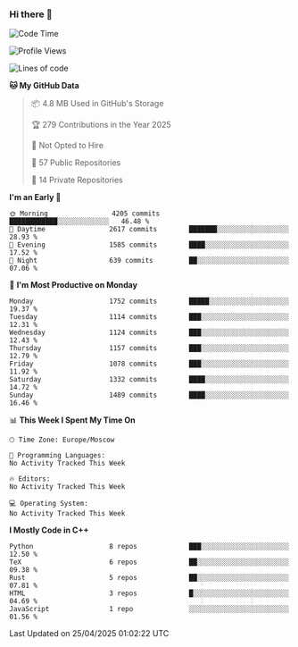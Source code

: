 ### Hi there 👋

<!--
**SemenMartynov/SemenMartynov** is a ✨ _special_ ✨ repository because its `README.md` (this file) appears on your GitHub profile.

Here are some ideas to get you started:

- 🔭 I’m currently working on ...
- 🌱 I’m currently learning ...
- 👯 I’m looking to collaborate on ...
- 🤔 I’m looking for help with ...
- 💬 Ask me about ...
- 📫 How to reach me: ...
- 😄 Pronouns: ...
- ⚡ Fun fact: ...
-->

<!--START_SECTION:waka-->
![Code Time](http://img.shields.io/badge/Code%20Time-0%20secs-blue)

![Profile Views](http://img.shields.io/badge/Profile%20Views-0-blue)

![Lines of code](https://img.shields.io/badge/From%20Hello%20World%20I%27ve%20Written-7.6%20million%20lines%20of%20code-blue)

**🐱 My GitHub Data** 

> 📦 4.8 MB Used in GitHub's Storage 
 > 
> 🏆 279 Contributions in the Year 2025
 > 
> 🚫 Not Opted to Hire
 > 
> 📜 57 Public Repositories 
 > 
> 🔑 14 Private Repositories 
 > 
**I'm an Early 🐤** 

```text
🌞 Morning                4205 commits        ████████████░░░░░░░░░░░░░   46.48 % 
🌆 Daytime                2617 commits        ███████░░░░░░░░░░░░░░░░░░   28.93 % 
🌃 Evening                1585 commits        ████░░░░░░░░░░░░░░░░░░░░░   17.52 % 
🌙 Night                  639 commits         ██░░░░░░░░░░░░░░░░░░░░░░░   07.06 % 
```
📅 **I'm Most Productive on Monday** 

```text
Monday                   1752 commits        █████░░░░░░░░░░░░░░░░░░░░   19.37 % 
Tuesday                  1114 commits        ███░░░░░░░░░░░░░░░░░░░░░░   12.31 % 
Wednesday                1124 commits        ███░░░░░░░░░░░░░░░░░░░░░░   12.43 % 
Thursday                 1157 commits        ███░░░░░░░░░░░░░░░░░░░░░░   12.79 % 
Friday                   1078 commits        ███░░░░░░░░░░░░░░░░░░░░░░   11.92 % 
Saturday                 1332 commits        ████░░░░░░░░░░░░░░░░░░░░░   14.72 % 
Sunday                   1489 commits        ████░░░░░░░░░░░░░░░░░░░░░   16.46 % 
```


📊 **This Week I Spent My Time On** 

```text
🕑︎ Time Zone: Europe/Moscow

💬 Programming Languages: 
No Activity Tracked This Week

🔥 Editors: 
No Activity Tracked This Week

💻 Operating System: 
No Activity Tracked This Week
```

**I Mostly Code in C++** 

```text
Python                   8 repos             ███░░░░░░░░░░░░░░░░░░░░░░   12.50 % 
TeX                      6 repos             ██░░░░░░░░░░░░░░░░░░░░░░░   09.38 % 
Rust                     5 repos             ██░░░░░░░░░░░░░░░░░░░░░░░   07.81 % 
HTML                     3 repos             █░░░░░░░░░░░░░░░░░░░░░░░░   04.69 % 
JavaScript               1 repo              ░░░░░░░░░░░░░░░░░░░░░░░░░   01.56 % 
```




 Last Updated on 25/04/2025 01:02:22 UTC
<!--END_SECTION:waka-->